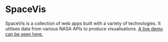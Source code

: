 # SpaceVis

<p>SpaceVis is a collection of web apps built with a variety of technologies. It utilises data from various NASA APIs to produce visualisations. <a href="http://playground.eca.ed.ac.uk/~s1463054/spacevis/index.html#/">A live demo can be seen here.</a></p>
